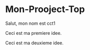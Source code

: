 # Mon-Prooject-Top

Salut, mon nom est cct1

Ceci est ma premiere idee.

Ceci est ma deuxieme idee.
